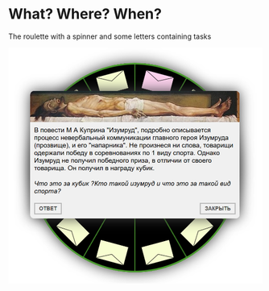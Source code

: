 # What? Where? When?
The roulette with a spinner and some letters containing tasks

![kek](https://github.com/lunakoly/WhatWhereWhen/blob/master/images/screen.png)